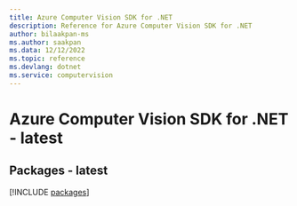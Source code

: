 ```yaml
---
title: Azure Computer Vision SDK for .NET
description: Reference for Azure Computer Vision SDK for .NET
author: bilaakpan-ms
ms.author: saakpan
ms.data: 12/12/2022
ms.topic: reference
ms.devlang: dotnet
ms.service: computervision
---
```

# Azure Computer Vision SDK for .NET - latest
## Packages - latest
[!INCLUDE [packages](computer-vision-index.md)]